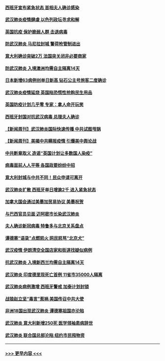 #### [西班牙宣布紧急状态 首相夫人确诊感染](../pages/prog202/a102800168.md?t=03160502) 
#### [武汉肺炎疫情肆虐 以色列政坛寻求和解](../pages/prog202/a102800151.md?t=03160502) 
#### [英国抗疫 保护脆弱人群 击退病毒](../pages/prog202/a102800145.md?t=03160502) 
#### [防武汉肺炎 马尼拉封城 警荷枪管制进出](../pages/prog202/a102800083.md?t=03160502) 
#### [意大利确诊突破2万 法国突关闭非必要商家](../pages/prog202/a102800071.md?t=03160502) 
#### [防武汉肺炎 入境澳洲均需自主隔离14天](../pages/prog202/a102800049.md?t=03160502) 
#### [日本新增63病例创单日新高 钻石公主号旅客二度确诊](../pages/prog202/a102800002.md?t=03160502) 
#### [武汉肺炎疫情延烧 英国陷恐慌性抢购民生用品](../pages/prog202/a102799980.md?t=03160502) 
#### [英国防疫计划几乎零 专家：拿人命开玩笑](../pages/prog202/a102799943.md?t=03160502) 
#### [西班牙封国对抗武汉病毒 总理夫人确诊](../pages/prog202/a102799930.md?t=03160502) 
#### [【新闻周刊】武汉肺炎国际快速传播 中共试图甩锅](../pages/prog202/a102799845.md?t=03160502) 
#### [【新闻周刊】美揭中共瞒报疫情  引爆美中舆论战](../pages/prog202/a102799836.md?t=03160502) 
#### [中共断章取义 造谣“英国计划让多数国人染疫”](../pages/prog202/a102799810.md?t=03160502) 
#### [病毒面前人人平等 各国政要纷纷中招](../pages/prog202/a102799720.md?t=03160502) 
#### [意大利封城与中共不同！民众申请可离开](../pages/prog202/a102799706.md?t=03160502) 
#### [武汉肺炎扩散 西班牙单日增逾2千 进入紧急状态](../pages/prog202/a102799649.md?t=03160502) 
#### [加拿大国会通过美墨加贸易协议  美墨祝贺](../pages/prog202/a102799636.md?t=03160502) 
#### [与巴西官员见面 迈阿密市长染武汉肺炎](../pages/prog202/a102799484.md?t=03160502) 
#### [夫人确诊新冠病毒 特鲁多与北京关系盘点](../pages/prog202/a102799474.md?t=03160502) 
#### [谭德塞“语录”点燃怒火 网民怒骂“北京犬”](../pages/prog202/a102799480.md?t=03160502) 
#### [武汉疫情 伊朗清空全国店家和街道找疑似病例](../pages/prog202/a102799451.md?t=03160502) 
#### [抗武汉肺炎 入境新西兰均需自主隔离14天](../pages/prog202/a102799406.md?t=03160502) 
#### [武汉肺炎 印度德里现死亡首例 11省市35000人隔离](../pages/prog202/a102799379.md?t=03160502) 
#### [武汉肺炎病例激增 西班牙警戒 加泰计划封锁](../pages/prog202/a102799338.md?t=03160502) 
#### [战狼赵立坚“毒言”惹祸 美国传召中共大使](../pages/prog202/a102799314.md?t=03160502) 
#### [非洲18国出现武汉肺炎 谭德塞祖国亦沦陷](../pages/prog202/a102799302.md?t=03160502) 
#### [武汉肺炎 意大利新增250死 医学领袖患病辞世](../pages/prog202/a102799253.md?t=03160502) 
#### [武汉肺炎 联合国总部沦陷 纽约市民囤物资](../pages/prog202/a102799239.md?t=03160502) 

----
#### [ >>> 更早内容 <<< ](../indexes/prog202-earlier.md)
